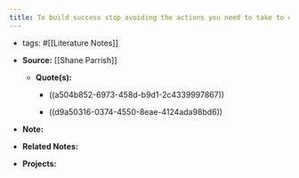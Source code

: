 ```yaml
---
title: To build success stop avoiding the actions you need to take to ensure a successful outcome
---
```


- tags: #[[Literature Notes]]

- **Source:** [[Shane Parrish]]
	 - **Quote(s):** 
		 - ((a504b852-6973-458d-b9d1-2c4339997867))

		 - ((d9a50316-0374-4550-8eae-4124ada98bd6))

- **Note:**

- **Related Notes:**

- **Projects:**
